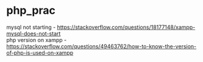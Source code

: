 # php_prac

mysql not starting - https://stackoverflow.com/questions/18177148/xampp-mysql-does-not-start <br>
php version on xampp - https://stackoverflow.com/questions/49463762/how-to-know-the-version-of-php-is-used-on-xampp
